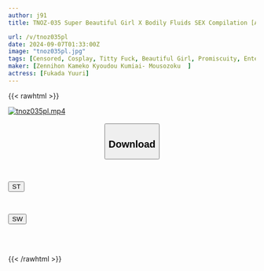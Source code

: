 ```yaml
---
author: j91
title: TNOZ-035 Super Beautiful Girl X Bodily Fluids SEX Compilation [Anime Voice, Short Stature, Timid And Bashful] Former Akihabara Con Cafe No. 1 Cosplayer [All Deep Throated And Vomited A Lot] [Insert A Thick Dick And Power Piston To Ensure Instant Orgasm Screaming And Incontinence Ejaculation] Shaved Pussy On The Verge Of Destruction 6P Huge Orgy

url: /v/tnoz035pl
date: 2024-09-07T01:33:00Z
image: "tnoz035pl.jpg"
tags: [Censored, Cosplay, Titty Fuck, Beautiful Girl, Promiscuity, Entertainer	]
maker: [Zennihon Kameko Kyoudou Kumiai- Mousozoku  ]
actress: [Fukada Yuuri]
---
```



{{< rawhtml >}}

<div class="video" data-videoid="6RwLR8LmDyu9rWy">
    <a href="javascript:;">
        <img src="/v/tnoz035pl/tnoz035pl.jpg" width="WIDTH" height="HEIGHT" alt="tnoz035pl.mp4" loading="lazy">
    </a>
</div>

<script type="text/javascript" src="https://j91.asia/asset/on-demand-st.js"></script>

<br>
  <link rel="stylesheet" href="https://j91.asia/asset/bs5.css">
  
  <center>
  <button class="btn btn-primary" type="button" data-bs-toggle="collapse" data-bs-target=".multi-collapse" aria-expanded="false" aria-controls="multiCollapseExample1 multiCollapseExample2"><h2>Download</h2></button></center>
</p>
<div class="row">
  <div class="col">
    <div class="collapse multi-collapse" id="multiCollapseExample1">
      <div class="card card-body">
	      	      <br>
<div class="buttons">  
<p><a href="/v/tnoz035pl/st.html" target="_blank"><button class="btn-hover color-3"><i class="fa fa-download"></i> ST</button></a></p></div>
    </div>
  </div>
</div>
  <div class="col">
    <div class="collapse multi-collapse" id="multiCollapseExample2">
      <div class="card card-body">
	      <br>
<div class="buttons">
<p><a href="/v/tnoz035pl/sw.html" target="_blank"><button class="btn-hover color-2"><i class="fa fa-download"></i> SW</button></a></p></div>
<br><br>
      </div>
    </div>
  </div>
</div>

{{< /rawhtml >}}